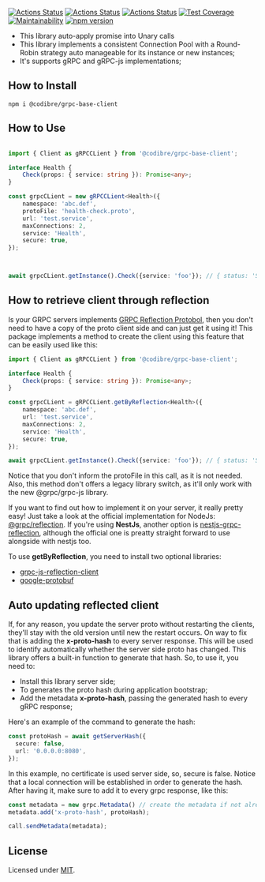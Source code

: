 
[![Actions Status](https://github.com/Codibre/grpc-base-client/workflows/build/badge.svg)](https://github.com/Codibre/boilerplate-base/actions)
[![Actions Status](https://github.com/Codibre/grpc-base-client/workflows/test/badge.svg)](https://github.com/Codibre/boilerplate-base/actions)
[![Actions Status](https://github.com/Codibre/grpc-base-client/workflows/lint/badge.svg)](https://github.com/Codibre/boilerplate-base/actions)
[![Test Coverage](https://api.codeclimate.com/v1/badges/40fe7b4d1db04175f87d/test_coverage)](https://codeclimate.com/github/Codibre/grpc-base-client/test_coverage)
[![Maintainability](https://api.codeclimate.com/v1/badges/40fe7b4d1db04175f87d/maintainability)](https://codeclimate.com/github/Codibre/grpc-base-client/maintainability)
[![npm version](https://badge.fury.io/js/grpc-base-client.svg)](https://badge.fury.io/js/grpc-base-client)

- This library auto-apply promise into Unary calls
- This library implements a consistent Connection Pool with a Round-Robin strategy auto manageable for its instance or new instances;
- It's supports gRPC and gRPC-js implementations;

## How to Install


```
npm i @codibre/grpc-base-client
```


## How to Use


```typescript

import { Client as gRPCCLient } from '@codibre/grpc-base-client';

interface Health {
	Check(props: { service: string }): Promise<any>;
}

const grpcCLient = new gRPCCLient<Health>({
	namespace: 'abc.def',
	protoFile: 'health-check.proto',
	url: 'test.service',
	maxConnections: 2,
	service: 'Health',
	secure: true,
});



await grpcCLient.getInstance().Check({service: 'foo'}); // { status: 'SERVING' }

```

## How to retrieve client through reflection

Is your GRPC servers implements [GRPC Reflection Protobol](https://github.com/grpc/grpc/blob/master/doc/server-reflection.md), then you don't need to have a copy of the proto client side and can just get it using it! This package implements a method to create the client using this feature that can be easily used like this:

```ts
import { Client as gRPCCLient } from '@codibre/grpc-base-client';

interface Health {
	Check(props: { service: string }): Promise<any>;
}

const grpcCLient = gRPCCLient.getByReflection<Health>({
	namespace: 'abc.def',
	url: 'test.service',
	maxConnections: 2,
	service: 'Health',
	secure: true,
});

await grpcCLient.getInstance().Check({service: 'foo'}); // { status: 'SERVING' }
```

Notice that you don't inform the protoFile in this call, as it is not needed. Also, this method don't offers a legacy library switch, as it'll only work with the new @grpc/grpc-js library.

If you want to find out how to implement it on your server, it really pretty easy! Just take a look at the official implementation for NodeJs: [@grpc/reflection](https://www.npmjs.com/package/@grpc/reflection). If you're using **NestJs**, another option is [nestjs-grpc-reflection](https://www.npmjs.com/package/nestjs-grpc-reflection), although the official one is preatty straight forward to use alongside with nestjs too.

To use **getByReflection**, you need to install two optional libraries:

* [grpc-js-reflection-client](https://www.npmjs.com/package/grpc-js-reflection-client)
* [google-protobuf](https://www.npmjs.com/package/google-protobuf)

## Auto updating reflected client

If, for any reason, you update the server proto without restarting the clients, they'll stay with the old version until new the restart occurs. On way to fix that is adding the **x-proto-hash** to every server response. This will be used to identify automatically whether the server side proto has changed. This library offers a built-in function to generate that hash. So, to use it, you need to:

* Install this library server side;
* To generates the proto hash during application bootstrap;
* Add the metadata **x-proto-hash**, passing the generated hash to every gRPC response;

Here's an example of the command to generate the hash:

```ts
const protoHash = await getServerHash({
  secure: false,
  url: '0.0.0.0:8080',
});
```

In this example, no certificate is used server side, so, secure is false. Notice that a local connection will be established in order to generate the hash. After having it, make sure to add it to every grpc response, like this:

```ts
const metadata = new grpc.Metadata() // create the metadata if not already crated
metadata.add('x-proto-hash', protoHash);

call.sendMetadata(metadata);
```

## License

Licensed under [MIT](https://en.wikipedia.org/wiki/MIT_License).
